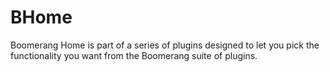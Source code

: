 # BHome
Boomerang Home is part of a series of plugins designed to let you pick the functionality you want from the Boomerang suite of plugins.

